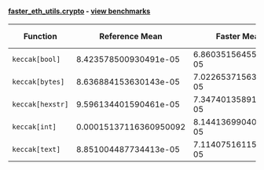 #### [faster_eth_utils.crypto](https://github.com/BobTheBuidler/faster-eth-utils/blob/renovate/mypy-1.x/faster_eth_utils/crypto.py) - [view benchmarks](https://github.com/BobTheBuidler/faster-eth-utils/blob/renovate/mypy-1.x/benchmarks/test_crypto_benchmarks.py)

| Function | Reference Mean | Faster Mean | % Change | Speedup (%) | x Faster | Faster |
|----------|---------------|-------------|----------|-------------|----------|--------|
| `keccak[bool]` | 8.423578500930491e-05 | 6.860351564557868e-05 | 18.56% | 22.79% | 1.23x | ✅ |
| `keccak[bytes]` | 8.636884153630143e-05 | 7.022653715637805e-05 | 18.69% | 22.99% | 1.23x | ✅ |
| `keccak[hexstr]` | 9.596134401590461e-05 | 7.347401358910191e-05 | 23.43% | 30.61% | 1.31x | ✅ |
| `keccak[int]` | 0.00015137116360950092 | 8.144136990407685e-05 | 46.20% | 85.87% | 1.86x | ✅ |
| `keccak[text]` | 8.851004487734413e-05 | 7.114075161151844e-05 | 19.62% | 24.42% | 1.24x | ✅ |
